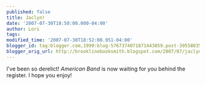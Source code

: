 ```yaml
---
published: false
title: Jaclyn!
date: '2007-07-30T18:50:00.000-04:00'
author: Lori
tags: 
modified_time: '2007-07-30T18:52:08.951-04:00'
blogger_id: tag:blogger.com,1999:blog-5767374071871443859.post-3955883543414886507
blogger_orig_url: http://brooklinebooksmith.blogspot.com/2007/07/jaclyn.html
---
```


I've been so derelict! <em>American Band</em> is now waiting for you behind the register. I hope you enjoy!